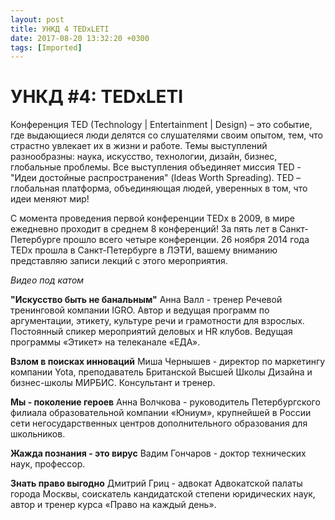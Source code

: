 ```yaml
---
layout: post
title: УНКД 4 TEDxLETI
date: 2017-08-20 13:32:20 +0300
tags: [Imported]
---
```

# УНКД #4: TEDxLETI

Конференция TED (Technology | Entertainment | Design) – это событие, где выдающиеся люди делятся со слушателями своим опытом, тем, что страстно увлекает их в жизни и работе. Темы выступлений разнообразны: наука, искусство, технологии, дизайн, бизнес, глобальные проблемы.
Все выступления объединяет миссия TED - "Идеи достойные распространения" (Ideas Worth Spreading). TED – глобальная платформа, объединяющая людей, уверенных в том, что идеи меняют мир!

С момента проведения первой конференции TEDx в 2009, в мире ежедневно проходит в среднем 8 конференций! За пять лет в Санкт-Петербурге прошло всего четыре конференции. 26 ноября 2014 года TEDx прошла в Санкт-Петербурге в ЛЭТИ, вашему вниманию представляю записи лекций с этого мероприятия.

_Видео под катом_

**"Искусство быть не банальным"**
Анна Валл - тренер Речевой тренинговой компании IGRO. Автор и ведущая программ по аргументации, этикету, культуре речи и грамотности для взрослых. Постоянный спикер мероприятий деловых и HR клубов. Ведущая программы «Этикет» на телеканале «ЕДА».

**Взлом в поисках инноваций**
Миша Чернышев - директор по маркетингу компании Yota, преподаватель Британской Высшей Школы Дизайна и бизнес-школы МИРБИС. Консультант и тренер.

**Мы - поколение героев**
Анна Волчкова - руководитель Петербургского филиала образовательной компании «Юниум», крупнейшей в России сети негосударственных центров дополнительного образования для школьников. 

**Жажда познания - это вирус**
Вадим Гончаров - доктор технических наук, профессор.

**Знать право выгодно**
Дмитрий Гриц - адвокат Адвокатской палаты города Москвы, соискатель кандидатской степени юридических наук, автор и тренер курса «Право на каждый день».